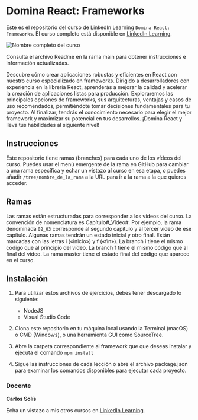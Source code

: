 # Domina React: Frameworks

Este es el repositorio del curso de LinkedIn Learning `Domina React: Frameworks`. El curso completo está disponible en [LinkedIn Learning][lil-course-url].

![Nombre completo del curso][lil-thumbnail-url] 

Consulta el archivo Readme en la rama main para obtener instrucciones e información actualizadas.

Descubre cómo crear aplicaciones robustas y eficientes en React con nuestro curso especializado en frameworks. Dirigido a desarrolladores con experiencia en la librería React, aprenderás a mejorar la calidad y acelerar la creación de aplicaciones listas para producción. Exploraremos las principales opciones de frameworks, sus arquitecturas, ventajas y casos de uso recomendados, permitiéndote tomar decisiones fundamentales para tu proyecto. Al finalizar, tendrás el conocimiento necesario para elegir el mejor framework y maximizar su potencial en tus desarrollos. ¡Domina React y lleva tus habilidades al siguiente nivel!

## Instrucciones

Este repositorio tiene ramas (branches) para cada uno de los vídeos del curso. Puedes usar el menú emergente de la rama en GitHub para cambiar a una rama específica y echar un vistazo al curso en esa etapa, o puedes añadir `/tree/nombre_de_la_rama` a la URL para ir a la rama a la que quieres acceder.

## Ramas

Las ramas están estructuradas para corresponder a los vídeos del curso. La convención de nomenclatura es Capítulo#_Vídeo#. Por ejemplo, la rama denominada `02_03` corresponde al segundo capítulo y al tercer vídeo de ese capítulo. Algunas ramas tendrán un estado inicial y otro final. Están marcadas con las letras i («inicio») y f («fin»). La branch i tiene el mismo código que al principio del vídeo. La branch f tiene el mismo código que al final del vídeo. La rama master tiene el estado final del código que aparece en el curso.

## Instalación

1. Para utilizar estos archivos de ejercicios, debes tener descargado lo siguiente:
   - NodeJS
   - Visual Studio Code

2. Clona este repositorio en tu máquina local usando la Terminal (macOS) o CMD (Windows), o una herramienta GUI como SourceTree.
3. Abre la carpeta correspondiente al framework que que deseas instalar y ejecuta el comando
`npm install`
4. Sigue las instrucciones de cada lección o abre el archivo package.json para examinar los comandos disponibles para ejecutar cada proyecto.

### Docente

**Carlos Solís**

Echa un vistazo a mis otros cursos en [LinkedIn Learning](https://www.linkedin.com/learning/instructors/carlos-solis).

[0]: # (Replace these placeholder URLs with actual course URLs)
[lil-course-url]: https://www.linkedin.com/learning/domina-react-frameworks
[lil-thumbnail-url]: https://media.licdn.com/dms/image/D560DAQFYI2f2OSh30g/learning-public-crop_675_1200/0/1702279785760?e=2147483647&v=beta&t=dKFnFIK7A0HAVPYngqVFA5evqHQyvN0kE3fQI2kFABA

[1]: # (End of ES-Instruction ###############################################################################################)
	
